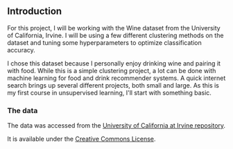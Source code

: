 ## Introduction

For this project, I will be working with the Wine dataset from the University of California, Irvine. I will be using a few different clustering methods on the dataset and tuning some hyperparameters to optimize classification accuracy.

I chose this dataset because I personally enjoy drinking wine and pairing it with food. While this is a simple clustering project, a lot can be done with machine learning for food and drink recommender systems. A quick internet search brings up several different projects, both small and large. As this is my first course in unsupervised learning, I'll start with something basic.

### The data
The data was accessed from the [University of California at Irvine repository](https://archive.ics.uci.edu/dataset/109/wine).

It is available under the [Creative Commons License](https://creativecommons.org/licenses/by/4.0/legalcode).